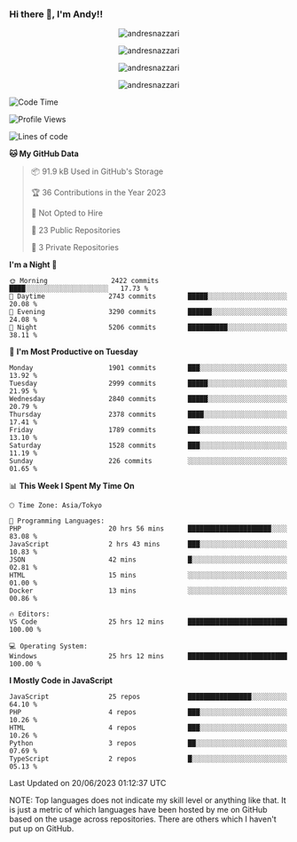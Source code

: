 ### Hi there 👋, I'm Andy!!

<p align="center" >
  <img src="https://github-profile-trophy.vercel.app/?username=AndresNazzari&theme=dracula&column=-1" alt="andresnazzari"/>
</p>

<p align="center">
  <img  src="https://github-readme-stats.vercel.app/api?username=AndresNazzari&count_private=true&show_icons=true&theme=dracula" alt="andresnazzari"/>
</p>
<p align="center">
  <img  src="https://github-readme-stats.vercel.app/api/top-langs/?username=AndresNazzari&layout=compact" alt="andresnazzari"/>
</p>
<p align="center" >
  <img src="https://github-readme-stats.vercel.app/api/wakatime?username=AndresNazzari" alt="andresnazzari"/>
</p>

<!--START_SECTION:waka-->
![Code Time](http://img.shields.io/badge/Code%20Time-611%20hrs%203%20mins-blue)

![Profile Views](http://img.shields.io/badge/Profile%20Views-0-blue)

![Lines of code](https://img.shields.io/badge/From%20Hello%20World%20I%27ve%20Written-6.3%20million%20lines%20of%20code-blue)

**🐱 My GitHub Data** 

> 📦 91.9 kB Used in GitHub's Storage 
 > 
> 🏆 36 Contributions in the Year 2023
 > 
> 🚫 Not Opted to Hire
 > 
> 📜 23 Public Repositories 
 > 
> 🔑 3 Private Repositories 
 > 
**I'm a Night 🦉** 

```text
🌞 Morning                2422 commits        ████░░░░░░░░░░░░░░░░░░░░░   17.73 % 
🌆 Daytime                2743 commits        █████░░░░░░░░░░░░░░░░░░░░   20.08 % 
🌃 Evening                3290 commits        ██████░░░░░░░░░░░░░░░░░░░   24.08 % 
🌙 Night                  5206 commits        ██████████░░░░░░░░░░░░░░░   38.11 % 
```
📅 **I'm Most Productive on Tuesday** 

```text
Monday                   1901 commits        ███░░░░░░░░░░░░░░░░░░░░░░   13.92 % 
Tuesday                  2999 commits        █████░░░░░░░░░░░░░░░░░░░░   21.95 % 
Wednesday                2840 commits        █████░░░░░░░░░░░░░░░░░░░░   20.79 % 
Thursday                 2378 commits        ████░░░░░░░░░░░░░░░░░░░░░   17.41 % 
Friday                   1789 commits        ███░░░░░░░░░░░░░░░░░░░░░░   13.10 % 
Saturday                 1528 commits        ███░░░░░░░░░░░░░░░░░░░░░░   11.19 % 
Sunday                   226 commits         ░░░░░░░░░░░░░░░░░░░░░░░░░   01.65 % 
```


📊 **This Week I Spent My Time On** 

```text
🕑︎ Time Zone: Asia/Tokyo

💬 Programming Languages: 
PHP                      20 hrs 56 mins      █████████████████████░░░░   83.08 % 
JavaScript               2 hrs 43 mins       ███░░░░░░░░░░░░░░░░░░░░░░   10.83 % 
JSON                     42 mins             █░░░░░░░░░░░░░░░░░░░░░░░░   02.81 % 
HTML                     15 mins             ░░░░░░░░░░░░░░░░░░░░░░░░░   01.00 % 
Docker                   13 mins             ░░░░░░░░░░░░░░░░░░░░░░░░░   00.86 % 

🔥 Editors: 
VS Code                  25 hrs 12 mins      █████████████████████████   100.00 % 

💻 Operating System: 
Windows                  25 hrs 12 mins      █████████████████████████   100.00 % 
```

**I Mostly Code in JavaScript** 

```text
JavaScript               25 repos            ████████████████░░░░░░░░░   64.10 % 
PHP                      4 repos             ███░░░░░░░░░░░░░░░░░░░░░░   10.26 % 
HTML                     4 repos             ███░░░░░░░░░░░░░░░░░░░░░░   10.26 % 
Python                   3 repos             ██░░░░░░░░░░░░░░░░░░░░░░░   07.69 % 
TypeScript               2 repos             █░░░░░░░░░░░░░░░░░░░░░░░░   05.13 % 
```




 Last Updated on 20/06/2023 01:12:37 UTC
<!--END_SECTION:waka-->

NOTE: Top languages does not indicate my skill level or anything like that. It is just a metric of which languages have been hosted by me on GitHub based on the usage across repositories. There are others which I haven't put up on GitHub.

<!-- Here are some ideas to get you started:

-   🔭 I’m currently working on ...
-   🌱 I’m currently learning ...
-   👯 I’m looking to collaborate on ...
-   🤔 I’m looking for help with ...
-   💬 Ask me about ...
-   📫 How to reach me: ...
-   😄 Pronouns: ...
-   ⚡ Fun fact: ... -->
